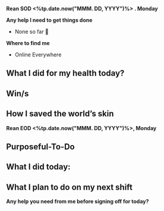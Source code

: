 **Rean SOD <%tp.date.now("MMM. DD, YYYY")%> .  Monday**

**Any help I need to get things done**
- None so far 🙏

**Where to find me** 
- Online Everywhere

**What I did for my health today?**
- 

**Win/s**
- 
 
**How I saved the world’s skin**
- 


**Rean EOD <%tp.date.now("MMM. DD, YYYY")%>,  Monday**

**Purposeful-To-Do**
- 

**What I did today:**
- 

**What I plan to do on my next shift**
- 

**Any help you need from me before signing off for today?**
